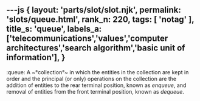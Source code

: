 ---js
{
  layout: 'parts/slot/slot.njk',
  permalink: 'slots/queue.html',
  rank_n: 220,
  tags: [ 'notag' ],
  title_s: 'queue',
  labels_a: ['telecommunications','values','computer architectures','search algorithm','basic unit of information'],
}
---
:queue:
A ~°collection°~ in which the entities in the collection are kept in order and the principal (or only) operations on the collection are the addition of entities to the rear terminal position, known as <i>enqueue</i>, and removal of entities from the front terminal position, known as <i>dequeue</i>.
